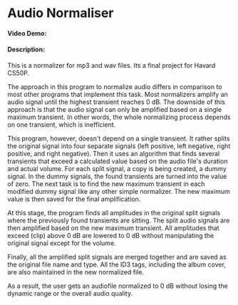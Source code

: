 # Audio Normaliser
#### Video Demo:  <URL HERE>
#### Description:
This is a normalizer for mp3 and wav files. Its a final project for Havard CS50P.

The approach in this program to normalize audio differs in comparison to most other programs that implement this task. Most normalizers amplify an audio signal  until the highest transient reaches 0 dB. The downside of this approach is that the audio signal can only be amplified based on a single maximum transient.     In other words, the whole normalizing process depends on one transient, which is inefficient.

This program, however, doesn't depend on a single transient. It rather splits the original signal into four separate signals (left positive, left negative,     right positive, and right negative). Then it uses an algorithm that finds several transients that exceed a calculated value based on the audio file's           duration and actual volume. For each split signal, a copy is being created, a dummy signal. In the dummy signals, the found transients are turned into the       value of zero. The next task is to find the new maximum transient in each modified dummy signal like any other simple normalizer. The new maximum value is       then saved for the final amplification.

At this stage, the program finds all amplitudes in the original split signals where the previously found transients are sitting. The split audio signals are     then amplified based on the new maximum transient. All amplitudes that exceed (clip) above 0 dB are lowered to 0 dB without manipulating the original signal     except for the volume.

Finally, all the amplified split signals are merged together and are saved as the original file name and type. All the ID3 tags, including the album cover,     are also maintained in the new normalized file.

As a result, the user gets an audiofile normalized to 0 dB without losing the dynamic range or the overall audio quality.
